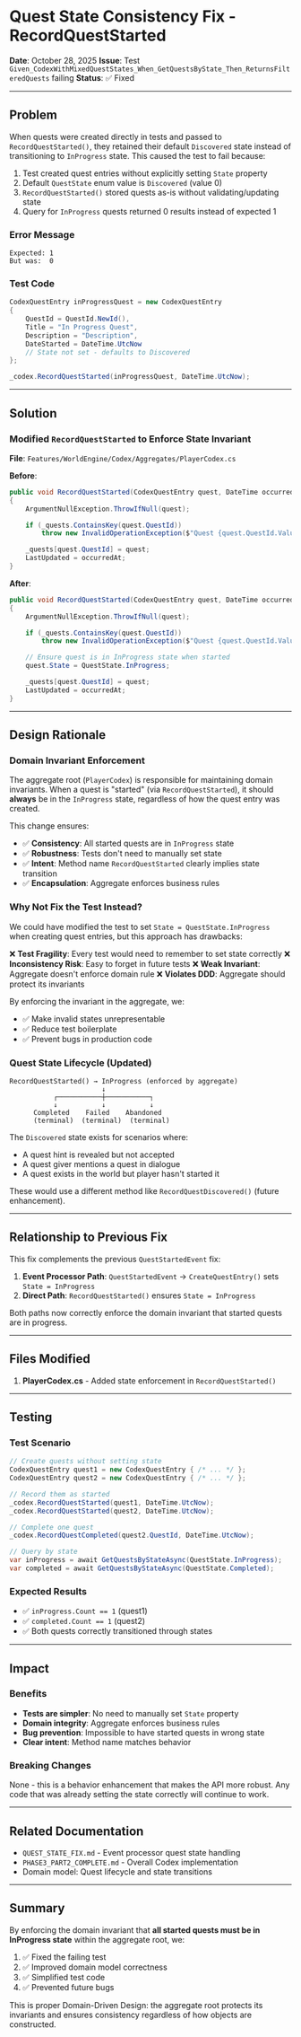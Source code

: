 # Quest State Consistency Fix - RecordQuestStarted

**Date**: October 28, 2025
**Issue**: Test `Given_CodexWithMixedQuestStates_When_GetQuestsByState_Then_ReturnsFilteredQuests` failing
**Status**: ✅ Fixed

---

## Problem

When quests were created directly in tests and passed to `RecordQuestStarted()`, they retained their default `Discovered` state instead of transitioning to `InProgress` state. This caused the test to fail because:

1. Test created quest entries without explicitly setting `State` property
2. Default `QuestState` enum value is `Discovered` (value 0)
3. `RecordQuestStarted()` stored quests as-is without validating/updating state
4. Query for `InProgress` quests returned 0 results instead of expected 1

### Error Message
```
Expected: 1
But was:  0
```

### Test Code
```csharp
CodexQuestEntry inProgressQuest = new CodexQuestEntry
{
    QuestId = QuestId.NewId(),
    Title = "In Progress Quest",
    Description = "Description",
    DateStarted = DateTime.UtcNow
    // State not set - defaults to Discovered
};

_codex.RecordQuestStarted(inProgressQuest, DateTime.UtcNow);
```

---

## Solution

### Modified `RecordQuestStarted` to Enforce State Invariant

**File**: `Features/WorldEngine/Codex/Aggregates/PlayerCodex.cs`

**Before**:
```csharp
public void RecordQuestStarted(CodexQuestEntry quest, DateTime occurredAt)
{
    ArgumentNullException.ThrowIfNull(quest);

    if (_quests.ContainsKey(quest.QuestId))
        throw new InvalidOperationException($"Quest {quest.QuestId.Value} already exists in codex");

    _quests[quest.QuestId] = quest;
    LastUpdated = occurredAt;
}
```

**After**:
```csharp
public void RecordQuestStarted(CodexQuestEntry quest, DateTime occurredAt)
{
    ArgumentNullException.ThrowIfNull(quest);

    if (_quests.ContainsKey(quest.QuestId))
        throw new InvalidOperationException($"Quest {quest.QuestId.Value} already exists in codex");

    // Ensure quest is in InProgress state when started
    quest.State = QuestState.InProgress;

    _quests[quest.QuestId] = quest;
    LastUpdated = occurredAt;
}
```

---

## Design Rationale

### Domain Invariant Enforcement

The aggregate root (`PlayerCodex`) is responsible for maintaining domain invariants. When a quest is "started" (via `RecordQuestStarted`), it should **always** be in the `InProgress` state, regardless of how the quest entry was created.

This change ensures:
- ✅ **Consistency**: All started quests are in `InProgress` state
- ✅ **Robustness**: Tests don't need to manually set state
- ✅ **Intent**: Method name `RecordQuestStarted` clearly implies state transition
- ✅ **Encapsulation**: Aggregate enforces business rules

### Why Not Fix the Test Instead?

We could have modified the test to set `State = QuestState.InProgress` when creating quest entries, but this approach has drawbacks:

❌ **Test Fragility**: Every test would need to remember to set state correctly
❌ **Inconsistency Risk**: Easy to forget in future tests
❌ **Weak Invariant**: Aggregate doesn't enforce domain rule
❌ **Violates DDD**: Aggregate should protect its invariants

By enforcing the invariant in the aggregate, we:
- ✅ Make invalid states unrepresentable
- ✅ Reduce test boilerplate
- ✅ Prevent bugs in production code

### Quest State Lifecycle (Updated)

```
RecordQuestStarted() → InProgress (enforced by aggregate)
                       ↓
           ┌───────────┼───────────┐
           ↓           ↓           ↓
      Completed    Failed    Abandoned
      (terminal)  (terminal)  (terminal)
```

The `Discovered` state exists for scenarios where:
- A quest hint is revealed but not accepted
- A quest giver mentions a quest in dialogue
- A quest exists in the world but player hasn't started it

These would use a different method like `RecordQuestDiscovered()` (future enhancement).

---

## Relationship to Previous Fix

This fix complements the previous `QuestStartedEvent` fix:

1. **Event Processor Path**: `QuestStartedEvent` → `CreateQuestEntry()` sets `State = InProgress`
2. **Direct Path**: `RecordQuestStarted()` ensures `State = InProgress`

Both paths now correctly enforce the domain invariant that started quests are in progress.

---

## Files Modified

1. **PlayerCodex.cs** - Added state enforcement in `RecordQuestStarted()`

---

## Testing

### Test Scenario
```csharp
// Create quests without setting state
CodexQuestEntry quest1 = new CodexQuestEntry { /* ... */ };
CodexQuestEntry quest2 = new CodexQuestEntry { /* ... */ };

// Record them as started
_codex.RecordQuestStarted(quest1, DateTime.UtcNow);
_codex.RecordQuestStarted(quest2, DateTime.UtcNow);

// Complete one quest
_codex.RecordQuestCompleted(quest2.QuestId, DateTime.UtcNow);

// Query by state
var inProgress = await GetQuestsByStateAsync(QuestState.InProgress);
var completed = await GetQuestsByStateAsync(QuestState.Completed);
```

### Expected Results
- ✅ `inProgress.Count == 1` (quest1)
- ✅ `completed.Count == 1` (quest2)
- ✅ Both quests correctly transitioned through states

---

## Impact

### Benefits
- **Tests are simpler**: No need to manually set `State` property
- **Domain integrity**: Aggregate enforces business rules
- **Bug prevention**: Impossible to have started quests in wrong state
- **Clear intent**: Method name matches behavior

### Breaking Changes
None - this is a behavior enhancement that makes the API more robust. Any code that was already setting the state correctly will continue to work.

---

## Related Documentation

- `QUEST_STATE_FIX.md` - Event processor quest state handling
- `PHASE3_PART2_COMPLETE.md` - Overall Codex implementation
- Domain model: Quest lifecycle and state transitions

---

## Summary

By enforcing the domain invariant that **all started quests must be in InProgress state** within the aggregate root, we:

1. ✅ Fixed the failing test
2. ✅ Improved domain model correctness
3. ✅ Simplified test code
4. ✅ Prevented future bugs

This is proper Domain-Driven Design: the aggregate root protects its invariants and ensures consistency regardless of how objects are constructed.

